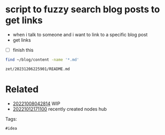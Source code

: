 # script to fuzzy search blog posts to get links

- when i talk to someone and i want to link to a specific blog post
- get links
- [ ] finish this

```bash
find ~/blog/content -name '*.md'
```

` zet/20231206225901/README.md `

# Related

- [20221008042814](/zet/20221008042814/README.md) WIP
- [20221012171100](/zet/20221012171100/README.md) recently created nodes hub

Tags:

    #idea
